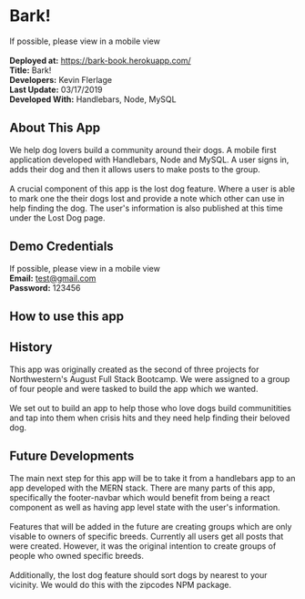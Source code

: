 # Bark!
If possible, please view in a mobile view<br />
<br />
<strong>Deployed at:</strong> https://bark-book.herokuapp.com/<br/>
<strong>Title:</strong> Bark!<br />
<strong>Developers:</strong> Kevin Flerlage<br />
<strong>Last Update:</strong> 03/17/2019<br />
<strong>Developed With:</strong> Handlebars, Node, MySQL<br/>

## **About This App**

We help dog lovers build a community around their dogs. A mobile first application developed with Handlebars, Node and MySQL. A user signs in, adds their dog and then it allows users to make posts to the group.
<br />
<br />
A crucial component of this app is the lost dog feature. Where a user is able to mark one the their dogs lost and provide a note which other can use in help finding the dog. The user's information is also published at this time under the Lost Dog page.

## **Demo Credentials**

If possible, please view in a mobile view
<br />
<strong>Email:</strong> test@gmail.com
<br />
<strong>Password:</strong> 123456
<br />

## **How to use this app**

## History

This app was originally created as the second of three projects for Northwestern's August Full Stack Bootcamp. We were assigned to a group of four people and were tasked to build the app which we wanted.
<br />
<br />
We set out to build an app to help those who love dogs build communitities and tap into them when crisis hits and they need help finding their beloved dog.

## Future Developments

The main next step for this app will be to take it from a handlebars app to an app developed with the MERN stack. There are many parts of this app, specifically the footer-navbar which would benefit from being a react component as well as having app level state with the user's information.
<br />
<br />
Features that will be added in the future are creating groups which are only visable to owners of specific breeds. Currently all users get all posts that were created. However, it was the original intention to create groups of people who owned specific breeds.
<br />
<br />
Additionally, the lost dog feature should sort dogs by nearest to your vicinity. We would do this with the zipcodes NPM package.